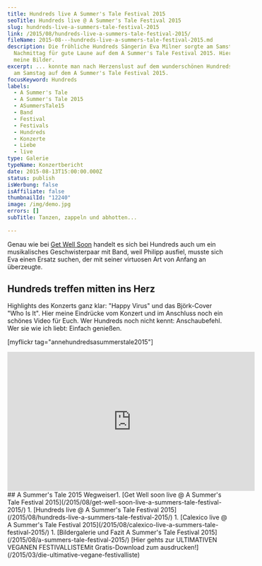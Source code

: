 ```yaml
---
title: Hundreds live A Summer's Tale Festival 2015
seoTitle: Hundreds live @ A Summer's Tale Festival 2015
slug: hundreds-live-a-summers-tale-festival-2015
link: /2015/08/hundreds-live-a-summers-tale-festival-2015/
fileName: 2015-08---hundreds-live-a-summers-tale-festival-2015.md
description: Die fröhliche Hundreds Sängerin Eva Milner sorgte am Samstag
  Nachmittag für gute Laune auf dem A Summer's Tale Festival 2015. Hier sind
  meine Bilder.
excerpt: ... konnte man nach Herzenslust auf dem wunderschönen Hundreds Konzert
  am Samstag auf dem A Summer's Tale Festival 2015.
focusKeyword: Hundreds
labels:
  - A Summer's Tale
  - A Summer's Tale 2015
  - ASummersTale15
  - Band
  - Festival
  - Festivals
  - Hundreds
  - Konzerte
  - Liebe
  - live
type: Galerie
typeName: Konzertbericht
date: 2015-08-13T15:00:00.000Z
status: publish
isWerbung: false
isAffiliate: false
thumbnailId: "12240"
image: /img/demo.jpg
errors: []
subTitle: Tanzen, zappeln und abhotten...
  
---
```


Genau wie bei
[Get Well Soon](/2015/08/get-well-soon-live-a-summers-tale-festival-2015/)
handelt es sich bei Hundreds auch um ein musikalisches Geschwisterpaar mit Band,
weil Philipp ausfiel, musste sich Eva einen Ersatz suchen, der mit seiner
virtuosen Art von Anfang an überzeugte.

## Hundreds treffen mitten ins Herz

Highlights des Konzerts ganz klar: "Happy Virus" und das Björk-Cover "Who Is
It". Hier meine Eindrücke vom Konzert und im Anschluss noch ein schönes Video
für Euch. Wer Hundreds noch nicht kennt: Anschaubefehl. Wer sie wie ich liebt:
Einfach genießen.

[myflickr tag="annehundredsasummerstale2015"]

<iframe src="https://www.youtube.com/embed/U_QrYmw2wjQ" width="560" height="315" frameborder="0" allowfullscreen="allowfullscreen"></iframe>## A Summer's Tale 2015 Wegweiser1.  [Get Well soon live @ A Summer's Tale Festival 2015](/2015/08/get-well-soon-live-a-summers-tale-festival-2015/)
1.  [Hundreds live @ A Summer's Tale Festival 2015](/2015/08/hundreds-live-a-summers-tale-festival-2015/)
1.  [Calexico live @ A Summer's Tale Festival 2015](/2015/08/calexico-live-a-summers-tale-festival-2015/)
1.  [Bildergalerie und Fazit A Summer's Tale Festival 2015](/2015/08/a-summers-tale-festival-2015/) [Hier gehts zur ULTIMATIVEN VEGANEN FESTIVALLISTEMit Gratis-Download zum ausdrucken!](/2015/03/die-ultimative-vegane-festivalliste)

  